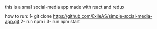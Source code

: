 this is a small social-media app made with react and redux

how to run:
1- git clone https://github.com/ExileAS/simple-social-media-app.git
2- run npm i
3- run npm start
